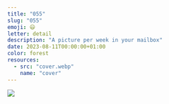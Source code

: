 ```yaml
---
title: "055"
slug: "055"
emoji: 😃
letter: detail
description: "A picture per week in your mailbox"
date: 2023-08-11T00:00:00+01:00
color: forest
resources:
  - src: "cover.webp"
    name: "cover"
---
```

![](cover)
